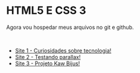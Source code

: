 <h1>
        HTML5 E CSS 3
    </h1>
<p> Agora vou hospedar meus arquivos no git e github. </p> <br>
  <ul>
        <li><a href="https://cgb102000.github.io/html-css/android">Site 1 - Curiosidades sobre tecnologia! </a> <br></li>
        <li><a href="https://cgb102000.github.io/html-css/desafio 012">Site 2 - Testando parallax! </a> <br></li>
        <li><a href="https://cgb102000.github.io/html-css/projeto kawany/index.html">Site 3 - Projeto Kaw Bijus! </a> <br> </li>
    </ul>

